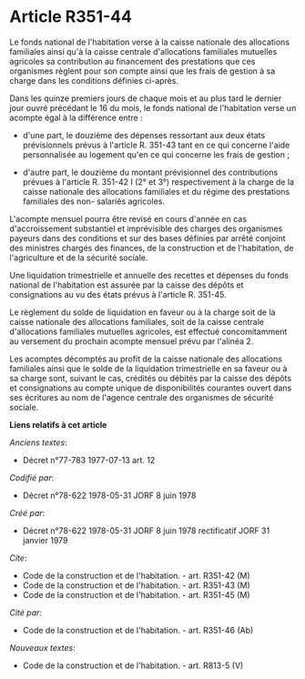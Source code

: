 # Article R351-44

Le fonds national de l'habitation verse à la caisse nationale des allocations familiales ainsi qu'à la caisse centrale
d'allocations familiales mutuelles agricoles sa contribution au financement des prestations que ces organismes règlent pour
son compte ainsi que les frais de gestion à sa charge dans les conditions définies ci-après.

Dans les quinze premiers jours de chaque mois et au plus tard le dernier jour ouvré précédant le 16 du mois, le fonds
national de l'habitation verse un acompte égal à la différence entre :

- d'une part, le douzième des dépenses ressortant aux deux états prévisionnels prévus à l'article R. 351-43 tant en ce qui
concerne l'aide personnalisée au logement qu'en ce qui concerne les frais de gestion ;

- d'autre part, le douzième du montant prévisionnel des contributions prévues à l'article R. 351-42 I (2° et 3°)
respectivement à la charge de la caisse nationale des allocations familiales et du régime des prestations familiales des non-
salariés agricoles.

L'acompte mensuel pourra être revisé en cours d'année en cas d'accroissement substantiel et imprévisible des charges des
organismes payeurs dans des conditions et sur des bases définies par arrêté conjoint des ministres chargés des finances, de
la construction et de l'habitation, de l'agriculture et de la sécurité sociale.

Une liquidation trimestrielle et annuelle des recettes et dépenses du fonds national de l'habitation est assurée par la
caisse des dépôts et consignations au vu des états prévus à l'article R. 351-45.

Le règlement du solde de liquidation en faveur ou à la charge soit de la caisse nationale des allocations familiales, soit de
la caisse centrale d'allocations familiales mutuelles agricoles, est effectué concomitamment au versement du prochain acompte
mensuel prévu par l'alinéa 2.

Les acomptes décomptés au profit de la caisse nationale des allocations familiales ainsi que le solde de la liquidation
trimestrielle en sa faveur ou à sa charge sont, suivant le cas, crédités ou débités par la caisse des dépôts et consignations
au compte unique de disponibilités courantes ouvert dans ses écritures au nom de l'agence centrale des organismes de sécurité
sociale.

**Liens relatifs à cet article**

_Anciens textes_:

  - Décret n°77-783 1977-07-13 art. 12

_Codifié par_:

  - Décret n°78-622 1978-05-31 JORF 8 juin 1978

_Créé par_:

  - Décret n°78-622 1978-05-31 JORF 8 juin 1978 rectificatif JORF 31 janvier 1979

_Cite_:

  - Code de la construction et de l'habitation. - art. R351-42 (M)
  - Code de la construction et de l'habitation. - art. R351-43 (M)
  - Code de la construction et de l'habitation. - art. R351-45 (M)

_Cité par_:

  - Code de la construction et de l'habitation. - art. R351-46 (Ab)

_Nouveaux textes_:

  - Code de la construction et de l'habitation. - art. R813-5 (V)
